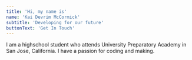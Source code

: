 ```yaml
---
title: 'Hi, my name is'
name: 'Kai Devrim McCormick'
subtitle: 'Developing for our future'
buttonText: 'Get In Touch'
---
```


I am a highschool student who attends University Preparatory Academy in San Jose, California. I have a passion for coding and making.
